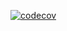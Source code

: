 [![codecov](https://codecov.io/gh/Dokanin-ssha/Kohanenko_Dokanin-2022/branch/master/graph/badge.svg)](https://codecov.io/gh/Dokanin-ssha/Kohanenko_Dokanin-2022)
